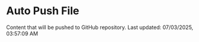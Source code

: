 # Auto Push File

Content that will be pushed to GitHub repository.
Last updated: 07/03/2025, 03:57:09 AM